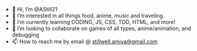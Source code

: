 - 👋 Hi, I’m @AStill21
- 👀 I’m interested in all things food, anime, music and traveling.
- 🌱 I’m currently learning CODING, JS, CSS, TDD, HTML, and more! 
- 💞️ I’m looking to collaborate on games of all types, anime/animation, and debugging
- 📫 How to reach me by email @ stillwell.amiya@gmail.com

<!---
AStill21/AStill21 is a ✨ special ✨ repository because its `README.md` (this file) appears on your GitHub profile.
You can click the Preview link to take a look at your changes.
--->
